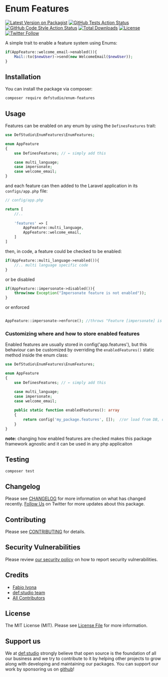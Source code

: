 # Enum Features

[![Latest Version on Packagist](https://img.shields.io/packagist/v/defstudio/enum-features.svg?style=flat-square)](https://packagist.org/packages/defstudio/enum-features)
[![GitHub Tests Action Status](https://img.shields.io/github/actions/workflow/status/defstudio/enum-features/run-tests.yml?branch=main&label=tests&style=flat-square)](https://github.com/defstudio/enum-features/actions?query=workflow%3Arun-tests+branch%3Amain)
[![GitHub Code Style Action Status](https://img.shields.io/github/actions/workflow/status/defstudio/enum-features/fix-php-code-style-issues.yml?branch=main&label=code%20style&style=flat-square)](https://github.com/defstudio/enum-features/actions?query=workflow%3A"Fix+PHP+code+style+issues"+branch%3Amain)
[![Total Downloads](https://img.shields.io/packagist/dt/defstudio/enum-features.svg?style=flat-square)](https://packagist.org/packages/defstudio/enum-features)
[![License](https://img.shields.io/packagist/l/defstudio/telegraph?style=flat&cacheSeconds=3600)](https://packagist.org/packages/defstudio/enum-features)
[![Twitter Follow](https://img.shields.io/twitter/follow/FabioIvona?label=Follow&style=social)](https://twitter.com/FabioIvona?ref_src=twsrc%5Etfw)

A simple trait to enable a feature system using Enums:

```php
if(AppFeature::welcome_email->enabled()){
    Mail::to($newUser)->send(new WelcomeEmail($newUser));
}
```

## Installation

You can install the package via composer:

```bash
composer require defstudio/enum-features
```

## Usage

Features can be enabled on any enum by using the `DefinesFeatures` trait:

```php
use DefStudio\EnumFeatures\EnumFeatures;

enum AppFeature
{
    use DefinesFeatures; // ← simply add this 

    case multi_language;
    case impersonate;
    case welcome_email;
}
```

and each feature can then added to the Laravel application in its `configs/app.php` file:

```php
// config/app.php

return [
    //..
    
    'features' => [
        AppFeature::multi_language,
        AppFeature::welcome_email,
    ]
]

```

then, in code, a feature could be checked to be enabled:

```php
if(AppFeature::multi_language->enabled()){
    //.. multi language specific code
}
```

or be disabled

```php
if(AppFeature::impersonate->disabled()){
    throw(new Exception("Impersonate feature is not enabled"));
}
```

or enforced

```php

AppFeature::impersonate->enforce(); //throws "Feature [impersonate] is not enabled"

```

### Customizing where and how to store enabled features

Enabled features are usually stored in config('app.features'), but this behaviour can be customized by
overriding the `enabledFeatures()` static method inside the enum class:


```php
use DefStudio\EnumFeatures\EnumFeatures;

enum AppFeature
{
    use DefinesFeatures; // ← simply add this 

    case multi_language;
    case impersonate;
    case welcome_email;
    
    public static function enabledFeatures(): array
    {
        return config('my_package.features', []);  //or load from DB, or every other method
    }
}

```
**note:** changing how enabled features are checked makes this package framework agnostic and it can be used in any php applicaiton

## Testing

```bash
composer test
```

## Changelog

Please see [CHANGELOG](CHANGELOG.md) for more information on what has changed recently. [Follow Us](https://twitter.com/FabioIvona) on Twitter for more updates about this package.

## Contributing

Please see [CONTRIBUTING](.github/CONTRIBUTING.md) for details.

## Security Vulnerabilities

Please review [our security policy](../../security/policy) on how to report security vulnerabilities.

## Credits

- [Fabio Ivona](https://github.com/defstudio)
- [def:studio team](https://github.com/defstudio)
- [All Contributors](../../contributors)

## License

The MIT License (MIT). Please see [License File](LICENSE.md) for more information.

## Support us

We at [def:studio](https://github.com/defstudio) strongly believe that open source is the foundation of all our business and we try to contribute to it by helping other projects to grow along with developing and maintaining our packages. You can support our work by sponsoring us on [github](https://github.com/sponsors/defstudio)!
